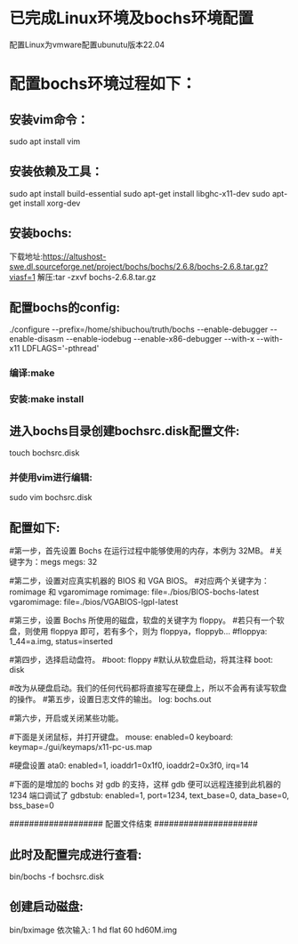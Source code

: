 # 已完成Linux环境及bochs环境配置
配置Linux为vmware配置ubunutu版本22.04
# 配置bochs环境过程如下：
## 安装vim命令：
sudo apt install vim
## 安装依赖及工具：
sudo apt install build-essential
sudo apt-get install libghc-x11-dev
sudo apt-get install xorg-dev
## 安装bochs:
下载地址:https://altushost-swe.dl.sourceforge.net/project/bochs/bochs/2.6.8/bochs-2.6.8.tar.gz?viasf=1
解压:tar -zxvf bochs-2.6.8.tar.gz
## 配置bochs的config:
./configure --prefix=/home/shibuchou/truth/bochs --enable-debugger --enable-disasm --enable-iodebug --enable-x86-debugger --with-x --with-x11 LDFLAGS='-pthread'
### 编译:make
### 安装:make install
## 进入bochs目录创建bochsrc.disk配置文件:
touch bochsrc.disk
### 并使用vim进行编辑:
sudo vim bochsrc.disk
## 配置如下:
#第一步，首先设置 Bochs 在运行过程中能够使用的内存，本例为 32MB。
#关键字为：megs
megs: 32

#第二步，设置对应真实机器的 BIOS 和 VGA BIOS。
#对应两个关键字为：romimage 和 vgaromimage
romimage: file=./bios/BIOS-bochs-latest
vgaromimage: file=./bios/VGABIOS-lgpl-latest

#第三步，设置 Bochs 所使用的磁盘，软盘的关键字为 floppy。
#若只有一个软盘，则使用 floppya 即可，若有多个，则为 floppya，floppyb…
#floppya: 1_44=a.img, status=inserted

#第四步，选择启动盘符。
#boot: floppy
#默认从软盘启动，将其注释
boot: disk

#改为从硬盘启动。我们的任何代码都将直接写在硬盘上，所以不会再有读写软盘的操作。
#第五步，设置日志文件的输出。
log: bochs.out

#第六步，开启或关闭某些功能。

#下面是关闭鼠标，并打开键盘。
mouse: enabled=0
keyboard: keymap=./gui/keymaps/x11-pc-us.map

#硬盘设置
ata0: enabled=1, ioaddr1=0x1f0, ioaddr2=0x3f0, irq=14

#下面的是增加的 bochs 对 gdb 的支持，这样 gdb 便可以远程连接到此机器的 1234 端口调试了
gdbstub: enabled=1, port=1234, text_base=0, data_base=0, bss_base=0

################### 配置文件结束 #####################
## 此时及配置完成进行查看:
bin/bochs -f bochsrc.disk
## 创建启动磁盘:
bin/bximage
依次输入:
1
hd
flat
60
hd60M.img
